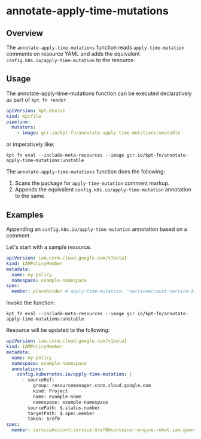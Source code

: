 # annotate-apply-time-mutations

## Overview

<!--mdtogo:Short-->

The `annotate-apply-time-mutations` function reads `apply-time-mutation` comments on resource YAML and adds
the equivalent `config.k8s.io/apply-time-mutation` to the resource.

<!--mdtogo-->

<!--mdtogo:Long-->

## Usage

The annotate-apply-time-mutations function can be executed declaratively as part of `kpt fn render`

```yaml
apiVersion: kpt.dev/v1
kind: Kptfile
pipeline:
  mutators:
    - image: gcr.io/kpt-fn/annotate-apply-time-mutations:unstable
```

or imperatively like:

```shell
kpt fn eval --include-meta-resources --image gcr.io/kpt-fn/annotate-apply-time-mutations:unstable
```


The `annotate-apply-time-mutations` function does the following:

1.  Scans the package for `apply-time-mutation` comment markup.
2.  Appends the equivalent `config.k8s.io/apply-time-mutation` annotation to the same.

<!--mdtogo-->

## Examples

<!--mdtogo:Examples-->

Appending an `config.k8s.io/apply-time-mutation` annotation based on a comment.

Let's start with a sample resource.

```yaml
apiVersion: iam.cnrm.cloud.google.com/v1beta1
kind: IAMPolicyMember
metadata:
  name: my-policy
  namespace: example-namespace
spec:
  member: placeholder # apply-time-mutation: "serviceAccount:service-${resourcemanager.cnrm.cloud.google.com/namespaces/example-namespace/Project/example-name:$.status.number}@container-engine-robot.iam.gserviceaccount.com"
```

Invoke the function:

```shell
kpt fn eval --include-meta-resources --image gcr.io/kpt-fn/annotate-apply-time-mutations:unstable
```

Resource will be updated to the following:

```yaml
apiVersion: iam.cnrm.cloud.google.com/v1beta1
kind: IAMPolicyMember
metadata:
  name: my-policy
  namespace: example-namespace
  annotations:
    config.kubernetes.io/apply-time-mutation: |
      - sourceRef:
          group: resourcemanager.cnrm.cloud.google.com
          kind: Project
          name: example-name
          namespace: example-namespace
        sourcePath: $.status.number
        targetPath: $.spec.member
        token: $ref0
spec:
  member: serviceAccount:service-$ref0@container-engine-robot.iam.gserviceaccount.com # apply-time-mutation: ...
```

<!--mdtogo-->
